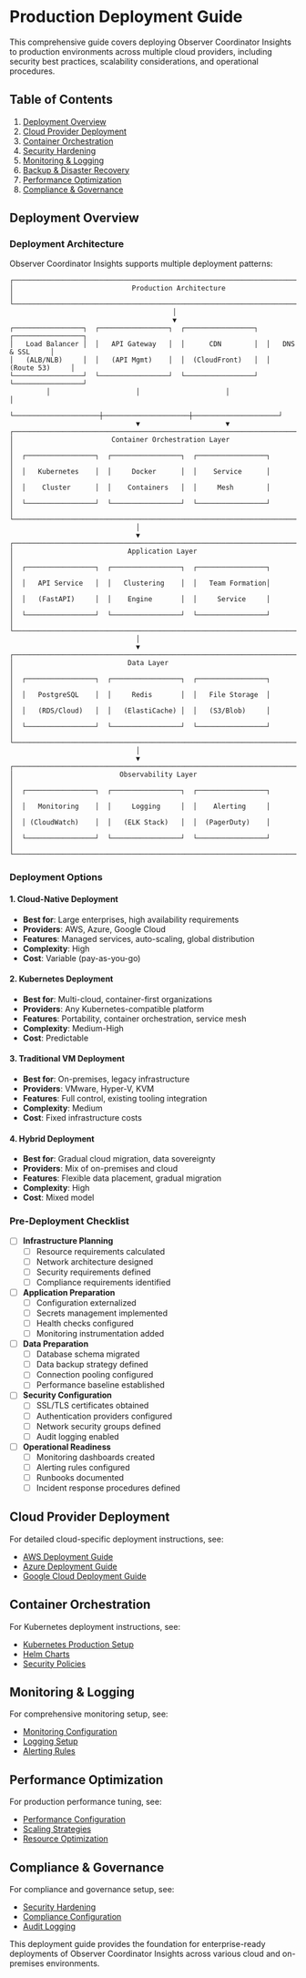 # Production Deployment Guide

This comprehensive guide covers deploying Observer Coordinator Insights to production environments across multiple cloud providers, including security best practices, scalability considerations, and operational procedures.

## Table of Contents

1. [Deployment Overview](#deployment-overview)
2. [Cloud Provider Deployment](#cloud-provider-deployment)
3. [Container Orchestration](#container-orchestration)
4. [Security Hardening](#security-hardening)
5. [Monitoring & Logging](#monitoring--logging)
6. [Backup & Disaster Recovery](#backup--disaster-recovery)
7. [Performance Optimization](#performance-optimization)
8. [Compliance & Governance](#compliance--governance)

## Deployment Overview

### Deployment Architecture

Observer Coordinator Insights supports multiple deployment patterns:

```
┌─────────────────────────────────────────────────────────────────────────────────┐
│                             Production Architecture                              │
└─────────────────────────────────────────────────────────────────────────────────┘
                                        │
                                        ▼
┌─────────────────┐  ┌─────────────────┐  ┌─────────────────┐  ┌─────────────────┐
│   Load Balancer │  │   API Gateway   │  │      CDN        │  │   DNS & SSL     │
│   (ALB/NLB)     │  │   (API Mgmt)    │  │  (CloudFront)   │  │  (Route 53)     │
└─────────────────┘  └─────────────────┘  └─────────────────┘  └─────────────────┘
         │                     │                     │                     │
         └─────────────────────┼─────────────────────┼─────────────────────┘
                               ▼                     ▼
┌─────────────────────────────────────────────────────────────────────────────────┐
│                        Container Orchestration Layer                            │
│  ┌─────────────────┐  ┌─────────────────┐  ┌─────────────────┐                 │
│  │   Kubernetes    │  │     Docker      │  │    Service      │                 │
│  │    Cluster      │  │    Containers   │  │     Mesh        │                 │
│  └─────────────────┘  └─────────────────┘  └─────────────────┘                 │
└─────────────────────────────────────────────────────────────────────────────────┘
                               │
                               ▼
┌─────────────────────────────────────────────────────────────────────────────────┐
│                            Application Layer                                    │
│  ┌─────────────────┐  ┌─────────────────┐  ┌─────────────────┐                 │
│  │   API Service   │  │   Clustering    │  │   Team Formation│                 │
│  │   (FastAPI)     │  │    Engine       │  │     Service     │                 │
│  └─────────────────┘  └─────────────────┘  └─────────────────┘                 │
└─────────────────────────────────────────────────────────────────────────────────┘
                               │
                               ▼
┌─────────────────────────────────────────────────────────────────────────────────┐
│                            Data Layer                                          │
│  ┌─────────────────┐  ┌─────────────────┐  ┌─────────────────┐                 │
│  │   PostgreSQL    │  │     Redis       │  │   File Storage  │                 │
│  │   (RDS/Cloud)   │  │   (ElastiCache) │  │   (S3/Blob)     │                 │
│  └─────────────────┘  └─────────────────┘  └─────────────────┘                 │
└─────────────────────────────────────────────────────────────────────────────────┘
                               │
                               ▼
┌─────────────────────────────────────────────────────────────────────────────────┐
│                          Observability Layer                                   │
│  ┌─────────────────┐  ┌─────────────────┐  ┌─────────────────┐                 │
│  │   Monitoring    │  │     Logging     │  │    Alerting     │                 │
│  │ (CloudWatch)    │  │   (ELK Stack)   │  │  (PagerDuty)    │                 │
│  └─────────────────┘  └─────────────────┘  └─────────────────┘                 │
└─────────────────────────────────────────────────────────────────────────────────┘
```

### Deployment Options

#### 1. Cloud-Native Deployment
- **Best for**: Large enterprises, high availability requirements
- **Providers**: AWS, Azure, Google Cloud
- **Features**: Managed services, auto-scaling, global distribution
- **Complexity**: High
- **Cost**: Variable (pay-as-you-go)

#### 2. Kubernetes Deployment
- **Best for**: Multi-cloud, container-first organizations
- **Providers**: Any Kubernetes-compatible platform
- **Features**: Portability, container orchestration, service mesh
- **Complexity**: Medium-High
- **Cost**: Predictable

#### 3. Traditional VM Deployment
- **Best for**: On-premises, legacy infrastructure
- **Providers**: VMware, Hyper-V, KVM
- **Features**: Full control, existing tooling integration
- **Complexity**: Medium
- **Cost**: Fixed infrastructure costs

#### 4. Hybrid Deployment
- **Best for**: Gradual cloud migration, data sovereignty
- **Providers**: Mix of on-premises and cloud
- **Features**: Flexible data placement, gradual migration
- **Complexity**: High
- **Cost**: Mixed model

### Pre-Deployment Checklist

- [ ] **Infrastructure Planning**
  - [ ] Resource requirements calculated
  - [ ] Network architecture designed
  - [ ] Security requirements defined
  - [ ] Compliance requirements identified

- [ ] **Application Preparation**
  - [ ] Configuration externalized
  - [ ] Secrets management implemented
  - [ ] Health checks configured
  - [ ] Monitoring instrumentation added

- [ ] **Data Preparation**
  - [ ] Database schema migrated
  - [ ] Data backup strategy defined
  - [ ] Connection pooling configured
  - [ ] Performance baseline established

- [ ] **Security Configuration**
  - [ ] SSL/TLS certificates obtained
  - [ ] Authentication providers configured
  - [ ] Network security groups defined
  - [ ] Audit logging enabled

- [ ] **Operational Readiness**
  - [ ] Monitoring dashboards created
  - [ ] Alerting rules configured
  - [ ] Runbooks documented
  - [ ] Incident response procedures defined

## Cloud Provider Deployment

For detailed cloud-specific deployment instructions, see:
- [AWS Deployment Guide](cloud-providers.md#amazon-web-services-aws)
- [Azure Deployment Guide](cloud-providers.md#microsoft-azure)
- [Google Cloud Deployment Guide](cloud-providers.md#google-cloud-platform-gcp)

## Container Orchestration

For Kubernetes deployment instructions, see:
- [Kubernetes Production Setup](kubernetes.md)
- [Helm Charts](kubernetes.md#helm-deployment)
- [Security Policies](kubernetes.md#security-configuration)

## Monitoring & Logging

For comprehensive monitoring setup, see:
- [Monitoring Configuration](../admin-guide/monitoring.md)
- [Logging Setup](../admin-guide/monitoring.md#log-management)
- [Alerting Rules](../admin-guide/monitoring.md#alerting--notifications)

## Performance Optimization

For production performance tuning, see:
- [Performance Configuration](../admin-guide/configuration.md#performance-configuration)
- [Scaling Strategies](kubernetes.md#horizontal-scaling)
- [Resource Optimization](../admin-guide/configuration.md#performance-configuration)

## Compliance & Governance

For compliance and governance setup, see:
- [Security Hardening](../admin-guide/security.md)
- [Compliance Configuration](../admin-guide/configuration.md#security-configuration)
- [Audit Logging](../admin-guide/monitoring.md#log-management)

This deployment guide provides the foundation for enterprise-ready deployments of Observer Coordinator Insights across various cloud and on-premises environments.